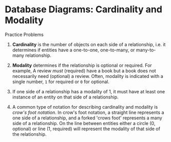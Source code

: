 # Database Diagrams: Cardinality and Modality

Practice Problems

1. **Cardinality** is the number of objects on each side of a relationship, i.e. it determines if entities have a one-to-one, one-to-many, or many-to-many relationship.

2. **Modality** determines if the relationship is optional or required. For example, A review _must_ (required) have a book but a book does not necessarily need (optional) a review. Often, modality is indicated with a single number, `1` for required or `0` for optional.

3. If one side of a relationship has a modality of 1, it must have at least one instance of an entity on that side of a relationship.

4. A common type of notation for describing cardinality and modality is _crow's foot notation_. In crow's foot notation, a straight line represents a one side of a relationship, and a forked 'crows foot' represents a many side of a relationship. On the line between entities either a circle (0, optional) or line (1, required) will represent the modality of that side of the relationship.
